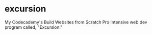 # excursion
My Codecademy's Build Websites from Scratch Pro Intensive web dev program called, "Excursion."
